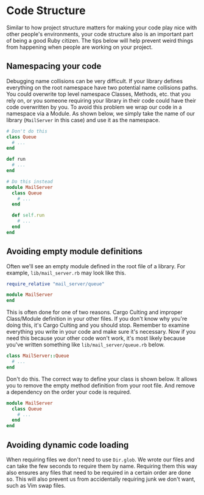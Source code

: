 # Code Structure

Similar to how project structure matters for making your code play nice with other people's environments, your code structure also is an important part of being a good Ruby citizen. The tips below will help prevent weird things from happening when people are working on your project.

## Namespacing your code

Debugging name collisions can be very difficult. If your library defines everything on the root namespace have two potential name collisions paths. You could overwrite top level namespace Classes, Methods, etc. that you rely on, or you someone requiring your library in their code could have their code overwritten by you. To avoid this problem we wrap our code in a namespace via a Module. As shown below, we simply take the name of our library (`MailServer` in this case) and use it as the namespace.

```ruby
# Don't do this
class Queue
  # ...
end

def run
  # ...
end

# Do this instead
module MailServer
  class Queue
    # ...
  end

  def self.run
    # ...
  end
end
```

## Avoiding empty module definitions

Often we'll see an empty module defined in the root file of a library. For example, `lib/mail_server.rb` may look like this.

```ruby
require_relative "mail_server/queue"

module MailServer
end
```

This is often done for one of two reasons. Cargo Culting and improper Class/Module definition in your other files. If you don't know why you're doing this, it's Cargo Culting and you should stop. Remember to examine everything you write in your code and make sure it's necessary. Now if you need this because your other code won't work, it's most likely because you've written something like `lib/mail_server/queue.rb` below.

```ruby
class MailServer::Queue
  # ...
end
```

Don't do this. The correct way to define your class is shown below. It allows you to remove the empty method definition from your root file. And remove a dependency on the order your code is required.

```ruby
module MailServer
  class Queue
    # ...
  end
end
```

## Avoiding dynamic code loading

When requiring files we don't need to use `Dir.glob`. We wrote our files and can take the few seconds to require them by name. Requiring them this way also ensures any files that need to be required in a certain order are done so. This will also prevent us from accidentally requiring junk we don't want, such as Vim swap files.
